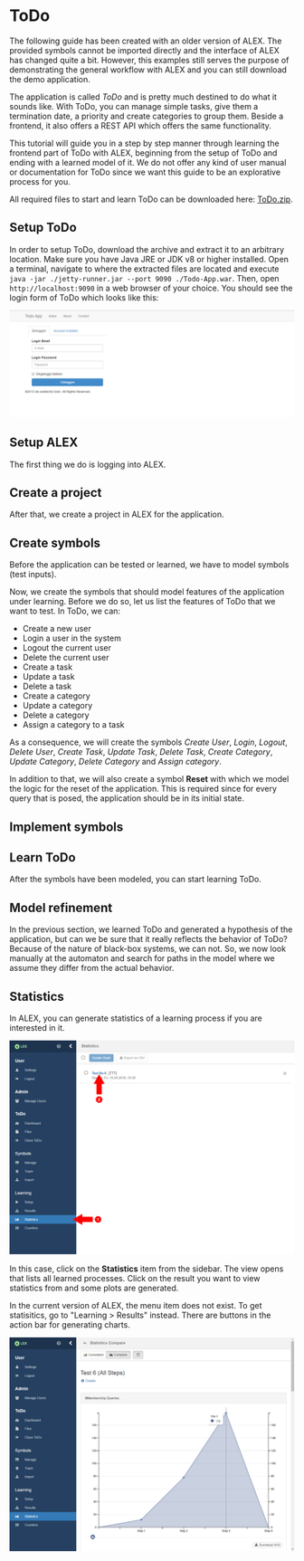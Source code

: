 # ToDo

<div class="alert alert-info">
    The following guide has been created with an older version of ALEX.
    The provided symbols cannot be imported directly and the interface of ALEX has changed quite a bit.
    However, this examples still serves the purpose of demonstrating the general workflow with ALEX and you can still download the demo application.
</div>

The application is called *ToDo* and is pretty much destined to do what it sounds like. 
With ToDo, you can manage simple tasks, give them a termination date, a priority and create categories to group them. 
Beside a frontend, it also offers a REST API which offers the same functionality.

This tutorial will guide you in a step by step manner through learning the frontend part of ToDo with ALEX, beginning from the setup of ToDo and ending with a learned model of it. 
We do not offer any kind of user manual or documentation for ToDo since we want this guide to be an explorative process for you.

All required files to start and learn ToDo can be downloaded here: [ToDo.zip](https://ls5vs001.cs.tu-dortmund.de/alex/website/1.5.0/todo.zip).


## Setup ToDo

In order to setup ToDo, download the archive and extract it to an arbitrary location. 
Make sure you have Java JRE or JDK v8 or higher installed. 
Open a terminal, navigate to where the extracted files are located and execute `java -jar ./jetty-runner.jar --port 9090 ./Todo-App.war`. 
Then, open `http://localhost:9090` in a web browser of your choice. 
You should see the login form of ToDo which looks like this:

![Todo Startpage](./assets/todo-startpage.jpg)


## Setup ALEX

The first thing we do is logging into ALEX.

<slides>
  <slide>
    <template slot="image">
      <img src="./assets/welcome_screen.jpg">
    </template>
    <template slot="text">
      Open the startpage of ALEX.
    </template>
  </slide>
  <slide>
    <template slot="image">
      <img src="./assets/login_process.jpg">
    </template>
    <template slot="text">
      Enter the credentials and press the <em>Login</em> button.
    </template>
  </slide>
  <slide>
    <template slot="image">
      <img src="./assets/home_empty.jpg">
    </template>
    <template slot="text">
      After the login, the project view is displayed.
    </template>
  </slide>
</slides>


## Create a project

After that, we create a project in ALEX for the application.

<slides>
  <slide>
    <template slot="image">
      <img src="./assets/project_creation.jpg">
    </template>
    <template slot="text">
      To create a new project enter a name of your choice and the URL where the ToDo is reachable (http://localhost:9090).
      Optionally, enter a description and press the <em>Create Project</em> button. 
    </template>
  </slide>
  <slide>
    <template slot="image">
      <img src="./assets/home_with_project.jpg">
    </template>
    <template slot="text">
      A message pops up and the project should is listed on the right side.
      A list of all projects is listed on the right.
    </template>
  </slide>
  <slide>
    <template slot="image">
      <img src="./assets/home_with_project_2.jpg">
    </template>
    <template slot="text">
      Click on the name of the newly created project in the list to open it. 
      You are being redirected to the projects dashboard.
    </template>
  </slide>
  <slide>
      <template slot="image">
        <img src="./assets/dashboard.jpg">
      </template>
      <template slot="text">
        There, a brief overview of the project and current learn processes are displayed. 
        On the left, new navigation items are shown to navigate through ALEX.
      </template>
    </slide>
</slides>


## Create symbols

Before the application can be tested or learned, we have to model symbols (test inputs).

<slides>
  <slide>
    <template slot="image">
      <img src="./assets/link_symbol_manage.jpg">
    </template>
    <template slot="text">
      In order to create symbols, click on the item <em>Manage</em> under the group <em>Symbols</em> in the sidebar. 
    </template>
  </slide>
  <slide>
    <template slot="image">
      <img src="./assets/manage_symbols.jpg">
    </template>
    <template slot="text">
      At first, only the default group and no symbols are displayed.
    </template>
  </slide>
</slides>

Now, we create the symbols that should model features of the application under learning. 
Before we do so, let us list the features of ToDo that we want to test. 
In ToDo, we can:

* Create a new user
* Login a user in the system
* Logout the current user
* Delete the current user
* Create a task
* Update a task
* Delete a task
* Create a category
* Update a category
* Delete a category
* Assign a category to a task

As a consequence, we will create the symbols _Create User_, _Login_, _Logout_, _Delete User_, _Create Task_, _Update
Task_, _Delete Task_, _Create Category_, _Update Category_, _Delete Category_ and _Assign category_.

In addition to that, we will also create a symbol __Reset__ with which we model the logic for the reset of the application. 
This is required since for every query that is posed, the application should be in its initial state.

<slides>
  <slide>
    <template slot="image">
      <img src="./assets/manage_symbols_arrow_create_symbol.jpg">
    </template>
    <template slot="text">
      In order to create a symbol, click on the menu button <em>Create</em> in the bar on the top and choose the entry with the text <em>Symbol</em>. 
      A modal window pops up, asking for a name, an abbreviation and a group.
    </template>
  </slide>
  <slide>
    <template slot="image">
      <img src="./assets/symbol_create.jpg">
    </template>
    <template slot="text">
      As the name, we use the ones from above and for the abbreviation, we use the lower camel case variant of the name.
      For example, We create a symbol <em>Create User</em> with the abbreviation <em>createUser</em>. 
      The field for the group is left empty. 
      After the click on the <em>Create</em> button, the symbol should be listed under the default group.
    </template>
  </slide>
  <slide>
    <template slot="image">
      <img src="./assets/symbol_created.jpg">
    </template>
    <template slot="text">
      All other symbols including the reset symbol are created analogously.
    </template>
  </slide>
  <slide>
    <template slot="image">
      <img src="./assets/manage_symbols_highlight_reset.jpg">
    </template>
    <template slot="text">
    </template>
  </slide>
</slides>


## Implement symbols

<slides>
    <slide>
        <template slot="image">
          <img src="./assets/manage_symbols_arrow_actions.jpg">
        </template>
        <template slot="text">
            The first symbol we want to model is the reset symbol.
            In this case, we first have to think about what the initial state of ToDo is.
            Here, it is the case when no user except the admin is registered in the system. 
            Via actions that are assigned to the symbol, we have to reach that state.
        </template>
    </slide>
    <slide>
        <template slot="image">
          <img src="./assets/action_overview_arrow_create.jpg">
        </template>
        <template slot="text">
            Therefor, click on the link under the correspondent action to open the view for managing actions of a symbols. 
            At first, no actions are created. 
            To create the first action, click on the <strong>Create</strong> in the top bar which results in a new modal window which displays the action editor.
        </template>
    </slide>
    <slide>
        <template slot="image">
          <img src="./assets/action_create_goto.jpg">
        </template>
        <template slot="text">
            The first thing we want to do is logout the user that is potentially logged in. 
            Because we want to model an action on the real browser, we <span class="label">1</span> click on the <strong>Web</strong> group on the left and in the collapsing menu, <span class="label">2</span> click on the item <strong>Open URL</strong>. 
            On the right side, a form is displayed where <span class="label">3</span> we enter the URL <em>/logout</em>. 
            Note that the entered URL is relative to the root URL of the project. 
            Finally <span class="label">4</span> we create the action by clicking on the button <strong>Create and Continue</strong>, which creates the action, but does not close the modal window, contrary to the <strong>Create</strong> button.
        </template>
    </slide>
    <slide>
        <template slot="image">
          <img src="./assets/action_create_fill.jpg">
        </template>
        <template slot="text">
            After the logout, we should be on the index page of ToDo which displays the login form.
            We now want to login as the administrator. 
            To fill out the form, <span class="label">1</span> select the action <strong>Fill input</strong> from the left menu. 
            You are prompted to enter the CSS selector of the input element and the value that should be entered in the input. 
            To find out the selector, you can use the <em>Element Picker</em> to extract the selector automatically from ToDo. 
            Click on the corresponding button and the Element Picker pops up and loads the root URL of ToDo.
        </template>
    </slide>
    <slide>
        <template slot="image">
          <img src="./assets/html_picker_email_1.jpg">
        </template>
        <template slot="text">
            You can navigate freely within ToDo via the Element Picker. 
            First <span class="label">1</span>, enter <em>admin@admin.de</em> in the email field. 
            Then <span class="label">2</span> toggle the button in order to enable the selection mode.
        </template>
    </slide>
    <slide>
        <template slot="image">
          <img src="./assets/html_picker_email_2.jpg">
        </template>
        <template slot="text">
            Hover over the input field <span class="label">1</span> and it should be highlighted with a thick, red border while at the same time, its selector is displayed on the top <span class="label">2</span>. 
            Click on it to confirm the selection and disable the selection mode. 
        </template>
    </slide>
    <slide>
        <template slot="image">
          <img src="./assets/html_picker_ok.jpg">
        </template>
        <template slot="text">
            Click on the green button which closes the Element Picker. 
        </template>
    </slide>
    <slide>
        <template slot="image">
          <img src="./assets/action_create.jpg">
        </template>
        <template slot="text">
            As you can see, the selector and the value you have entered are adopted automatically.
            Press the <strong>Create</strong> button to create the action.
        </template>
    </slide>
    <slide>
        <template slot="image">
          <img src="./assets/action_create.jpg">
        </template>
        <template slot="text">
            As you can see, the selector and the value you have entered are adopted automatically.
            Press the <strong>Create</strong> button to create the action.
        </template>
    </slide>
    <slide>
        <template slot="image">
          <img src="./assets/action_overview_save.jpg">
        </template>
        <template slot="text">
            You can now continue to create further actions which are displayed here. What it does it the following:
            After that, we save the symbol by clicking on the <strong>Save</strong> button on the top. 
            Note: Don't worry if you accidentally created an action. 
            You can safely remove and reorder via drag-and-drop.
        </template>
    </slide>
</slides>


## Learn ToDo

After the symbols have been modeled, you can start learning ToDo.

<slides>
    <slide>
        <template slot="image">
            <img src="./assets/link_learn_process_setup.jpg">
        </template>
        <template slot="text">
            Navigate to the setup view by clicking on the item <strong>Setup</strong> in the sidebar. 
            The view looks similar to the one for managing symbols. 
        </template>
    </slide>
    <slide>
        <template slot="image">
            <img src="./assets/learn_setup_select_group.jpg">
        </template>
        <template slot="text">
            Now, select the symbols that should be learned, but exclude the reset symbol. 
        </template>
    </slide>
    <slide>
        <template slot="image">
            <img src="./assets/learn_setup_select_reset.jpg">
        </template>
        <template slot="text">
            Then, you have to mark the reset symbol as reset symbol explicitly by clicking on the blue circle beside the symbol item.
        </template>
    </slide>
    <slide>
        <template slot="image">
            <img src="./assets/learn_setup.jpg">
        </template>
        <template slot="text">
        </template>
    </slide>
    <slide>
        <template slot="image">
            <img src="./assets/learn_setup_arrow_settings.jpg">
        </template>
        <template slot="text">
            Before we learn ToDo, we want to configure some parameters for the learning process. 
            By clicking on the gear icon on the top right, we open a new modal window that reveals options to configure the process.
        </template>
    </slide>
    <slide>
        <template slot="image">
            <img src="./assets/learn_setup_settings.jpg">
        </template>
        <template slot="text">
            Here, we only adjust the equivalence oracle as seen in the image. 
            Save the changes by clicking on the <strong>Save</strong> button.
        </template>
    </slide>
    <slide>
        <template slot="image">
            <img src="./assets/learn_setup_arrow_start.jpg">
        </template>
        <template slot="text">
            Now, click on the button <strong>Start Learning</strong> in order to start the learning process with the selected set of symbols and the configuration. 
        </template>
    </slide>
    <slide>
        <template slot="image">
            <img src="./assets/learn_setup_busy_1.jpg">
        </template>
        <template slot="text">
            You are then redirected to a loading page where the current status is displayed. 
        </template>
    </slide>
    <slide>
        <template slot="image">
            <img src="./assets/learn_result_hypothesis.jpg">
        </template>
        <template slot="text">
            After some time, the result will be displayed as a mealy machine of ToDo.
        </template>
    </slide>
</slides>


## Model refinement

In the previous section, we learned ToDo and generated a hypothesis of the application, but can we be sure that it really reflects the behavior of ToDo? 
Because of the nature of black-box systems, we can not. 
So, we now look manually at the automaton and search for paths in the model where we assume they differ from the actual behavior.

<slides>
    <slide>
        <template slot="image">
            <img src="./assets/learn_result_hypothesis.jpg">
        </template>
        <template slot="text">
            On a closer look, one can see that the path <em>createUser</em>, <em>login</em>, <em>createTask</em>, <em>createCategory</em>, <em>assignCategory</em> seems to have a different output than ToDo.
            Because after having created a task and a category, we are able to assign the category to the task. 
            The expected output is <em>OK OK OK OK</em> instead we got <em>of OK OK OK FAILED(4)</em>.
            So we have to check it.
        </template>
    </slide>
    <slide>
        <template slot="image">
            <img src="./assets/learn_result_hypothesis_arrow_settings.jpg">
        </template>
        <template slot="text">
            Therefor, click on the gear icon in the top right corner. 
            A sidebar appears.
        </template>
    </slide>
    <slide>
        <template slot="image">
            <img src="./assets/learn_result_hypothesis_arrow_settings.jpg">
        </template>
        <template slot="text">
            Therefor, click on the gear icon in the top right corner. 
            A sidebar appears.
        </template>
    </slide>
    <slide>
        <template slot="image">
            <img src="./assets/learn_result_hypothesis_settings_2.jpg">
        </template>
        <template slot="text">
            Next, select the <strong>Sample</strong> eq oracle, which means we want to search for counterexamples manually. 
        </template>
    </slide>
    <slide>
        <template slot="image">
            <img src="./assets/learn_result_hypothesis_settings_3.jpg">
        </template>
        <template slot="text">
            Then, click the labels of the hypothesis in the order we discussed above. 
            By clicking on the button <strong>Add counterexample</strong>, ALEX checks if the sequence differs from the application. 
        </template>
    </slide>
    <slide>
        <template slot="image">
            <img src="./assets/learn_result_hypothesis_settings_4.jpg">
        </template>
        <template slot="text">
            In case the sequence is a counterexample, a success message will pop up and it is added to the configuration.
            To refine the hypothesis, click on the <strong>Resume</strong> button which will redirect you to the loading page again.
        </template>
    </slide>
    <slide>
        <template slot="image">
            <img src="./assets/learn_setup_busy_2.jpg">
        </template>
        <template slot="text">
            The learner refines the hypothesis with the given counterexample.
        </template>
    </slide>
    <slide>
        <template slot="image">
            <img src="./assets/learn_result_hypothesis_2.jpg">
        </template>
        <template slot="text">
            After some time, it will output a refined hypothesis which has now one more state than before. 
            The sequence now matches the actual behavior. 
            This process can now be continued as long as you think it is necessary.
        </template>
    </slide>
</slides>


## Statistics

In ALEX, you can generate statistics of a learning process if you are interested in it.

![Refine ToDo](./assets/statistics_overview.jpg)

In this case, click on the __Statistics__ item from the sidebar. 
The view opens that lists all learned processes. 
Click on the result you want to view statistics from and some plots are generated.

<div class="alert alert-info"> 
    In the current version of ALEX, the menu item does not exist.
    To get statisitics, go to "Learning > Results" instead.
    There are buttons in the action bar for generating charts.
</div>

![Refine ToDo](./assets/statistics_chart.jpg)

